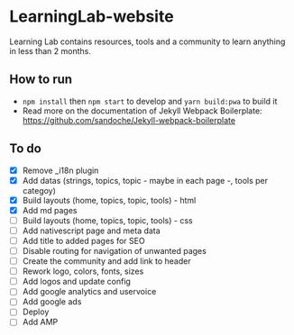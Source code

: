 # LearningLab-website
Learning Lab contains resources, tools and a community to learn anything in less than 2 months.

## How to run
* `npm install` then `npm start` to develop and `yarn build:pwa` to build it 
* Read more on the documentation of Jekyll Webpack Boilerplate: https://github.com/sandoche/Jekyll-webpack-boilerplate

## To do
- [x] Remove _i18n plugin
- [x] Add datas (strings, topics, topic - maybe in each page -, tools per categoy)
- [x] Build layouts (home, topics, topic, tools) - html
- [x] Add md pages
- [ ] Build layouts (home, topics, topic, tools) - css
- [ ] Add nativescript page and meta data
- [ ] Add title to added pages for SEO
- [ ] Disable routing for navigation of unwanted pages
- [ ] Create the community and add link to header
- [ ] Rework logo, colors, fonts, sizes
- [ ] Add logos and update config
- [ ] Add google analytics and uservoice
- [ ] Add google ads
- [ ] Deploy
- [ ] Add AMP